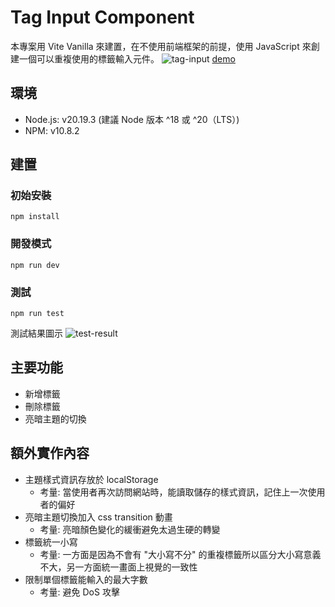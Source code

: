 # Tag Input Component

本專案用 Vite Vanilla 來建置，在不使用前端框架的前提，使用 JavaScript 來創建一個可以重複使用的標籤輸入元件。
![tag-input](https://github.com/user-attachments/assets/7bf008cf-35da-4edf-8d6b-e866120dbb1f)
[demo](https://tag-input-component.onrender.com/)

## 環境

- Node.js: v20.19.3 (建議 Node 版本 ^18 或 ^20（LTS）)
- NPM: v10.8.2

## 建置

### 初始安裝

```
npm install
```

### 開發模式

```
npm run dev
```

### 測試

```
npm run test
```

測試結果圖示
![test-result](https://github.com/user-attachments/assets/5f3afd25-d216-42b8-b01e-64e44d11664a)

## 主要功能

- 新增標籤
- 刪除標籤
- 亮暗主題的切換

## 額外實作內容

- 主題樣式資訊存放於 localStorage
  - 考量: 當使用者再次訪問網站時，能讀取儲存的樣式資訊，記住上一次使用者的偏好
- 亮暗主題切換加入 css transition 動畫
  - 考量: 亮暗顏色變化的緩衝避免太過生硬的轉變
- 標籤統一小寫
  - 考量: 一方面是因為不會有 "大小寫不分" 的重複標籤所以區分大小寫意義不大，另一方面統一畫面上視覺的一致性
- 限制單個標籤能輸入的最大字數
  - 考量: 避免 DoS 攻擊
